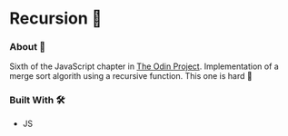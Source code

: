 # Recursion 🔁

### About 📖

Sixth of the JavaScript chapter in [The Odin Project](https://www.theodinproject.com). Implementation of a merge sort algorith using a recursive function. This one is hard 🥵

### Built With 🛠️

- JS
